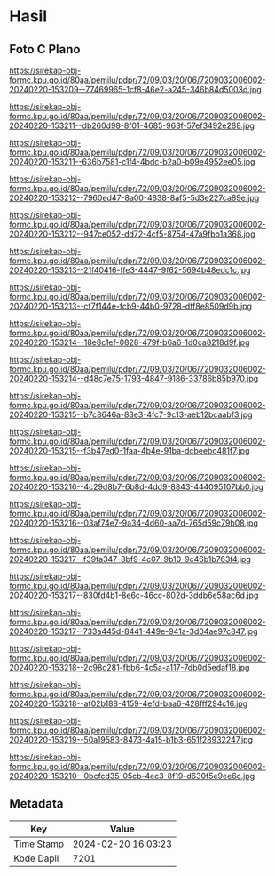 # Hasil

## Foto C Plano

https://sirekap-obj-formc.kpu.go.id/80aa/pemilu/pdpr/72/09/03/20/06/7209032006002-20240220-153209--77469965-1cf8-46e2-a245-346b84d5003d.jpg

https://sirekap-obj-formc.kpu.go.id/80aa/pemilu/pdpr/72/09/03/20/06/7209032006002-20240220-153211--db260d98-8f01-4685-963f-57ef3492e288.jpg

https://sirekap-obj-formc.kpu.go.id/80aa/pemilu/pdpr/72/09/03/20/06/7209032006002-20240220-153211--636b7581-c1f4-4bdc-b2a0-b09e4952ee05.jpg

https://sirekap-obj-formc.kpu.go.id/80aa/pemilu/pdpr/72/09/03/20/06/7209032006002-20240220-153212--7960ed47-8a00-4838-8af5-5d3e227ca89e.jpg

https://sirekap-obj-formc.kpu.go.id/80aa/pemilu/pdpr/72/09/03/20/06/7209032006002-20240220-153212--947ce052-dd72-4cf5-8754-47a9fbb1a368.jpg

https://sirekap-obj-formc.kpu.go.id/80aa/pemilu/pdpr/72/09/03/20/06/7209032006002-20240220-153213--21f40416-ffe3-4447-9f62-5694b48edc1c.jpg

https://sirekap-obj-formc.kpu.go.id/80aa/pemilu/pdpr/72/09/03/20/06/7209032006002-20240220-153213--cf7f144e-fcb9-44b0-9728-dff8e8509d9b.jpg

https://sirekap-obj-formc.kpu.go.id/80aa/pemilu/pdpr/72/09/03/20/06/7209032006002-20240220-153214--18e8c1ef-0828-479f-b6a6-1d0ca8218d9f.jpg

https://sirekap-obj-formc.kpu.go.id/80aa/pemilu/pdpr/72/09/03/20/06/7209032006002-20240220-153214--d48c7e75-1793-4847-9186-33786b85b970.jpg

https://sirekap-obj-formc.kpu.go.id/80aa/pemilu/pdpr/72/09/03/20/06/7209032006002-20240220-153215--b7c8646a-83e3-4fc7-9c13-aeb12bcaabf3.jpg

https://sirekap-obj-formc.kpu.go.id/80aa/pemilu/pdpr/72/09/03/20/06/7209032006002-20240220-153215--f3b47ed0-1faa-4b4e-91ba-dcbeebc481f7.jpg

https://sirekap-obj-formc.kpu.go.id/80aa/pemilu/pdpr/72/09/03/20/06/7209032006002-20240220-153216--4c29d8b7-6b8d-4dd9-8843-444095107bb0.jpg

https://sirekap-obj-formc.kpu.go.id/80aa/pemilu/pdpr/72/09/03/20/06/7209032006002-20240220-153216--03af74e7-9a34-4d60-aa7d-765d59c79b08.jpg

https://sirekap-obj-formc.kpu.go.id/80aa/pemilu/pdpr/72/09/03/20/06/7209032006002-20240220-153217--f39fa347-8bf9-4c07-9b10-9c46b1b763f4.jpg

https://sirekap-obj-formc.kpu.go.id/80aa/pemilu/pdpr/72/09/03/20/06/7209032006002-20240220-153217--830fd4b1-8e6c-46cc-802d-3ddb6e58ac6d.jpg

https://sirekap-obj-formc.kpu.go.id/80aa/pemilu/pdpr/72/09/03/20/06/7209032006002-20240220-153217--733a445d-8441-449e-941a-3d04ae97c847.jpg

https://sirekap-obj-formc.kpu.go.id/80aa/pemilu/pdpr/72/09/03/20/06/7209032006002-20240220-153218--2c98c281-fbb6-4c5a-a117-7db0d5edaf18.jpg

https://sirekap-obj-formc.kpu.go.id/80aa/pemilu/pdpr/72/09/03/20/06/7209032006002-20240220-153218--af02b188-4159-4efd-baa6-428fff294c16.jpg

https://sirekap-obj-formc.kpu.go.id/80aa/pemilu/pdpr/72/09/03/20/06/7209032006002-20240220-153219--50a19583-8473-4a15-b1b3-651f28932247.jpg

https://sirekap-obj-formc.kpu.go.id/80aa/pemilu/pdpr/72/09/03/20/06/7209032006002-20240220-153210--0bcfcd35-05cb-4ec3-8f19-d630f5e9ee6c.jpg


## Metadata

| Key        | Value               |
| ---------- | ------------------- |
| Time Stamp | 2024-02-20 16:03:23 |
| Kode Dapil | 7201                |



